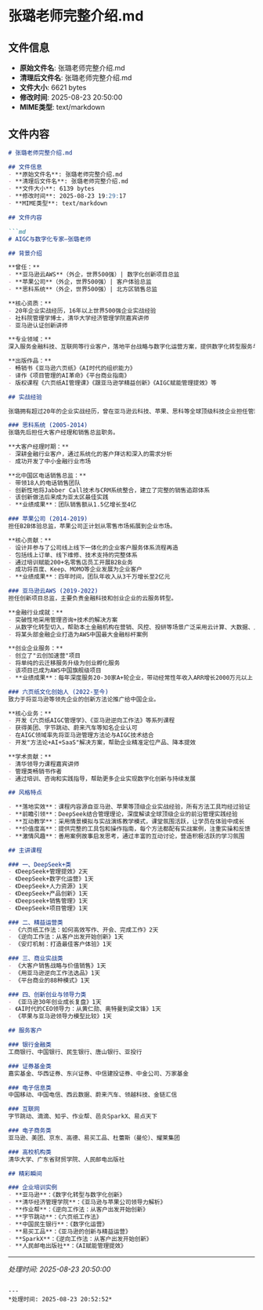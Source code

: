 # 张璐老师完整介绍.md

## 文件信息
- **原始文件名**: 张璐老师完整介绍.md
- **清理后文件名**: 张璐老师完整介绍.md
- **文件大小**: 6621 bytes
- **修改时间**: 2025-08-23 20:50:00
- **MIME类型**: text/markdown

## 文件内容

```md
# 张璐老师完整介绍.md

## 文件信息
- **原始文件名**: 张璐老师完整介绍.md
- **清理后文件名**: 张璐老师完整介绍.md
- **文件大小**: 6139 bytes
- **修改时间**: 2025-08-23 19:29:17
- **MIME类型**: text/markdown

## 文件内容

```md
# AIGC与数字化专家—张璐老师

## 背景介绍

**曾任：**
- **亚马逊云AWS**（外企，世界500强）| 数字化创新项目总监
- **苹果公司**（外企，世界500强）| 客户体验总监  
- **思科系统**（外企，世界500强）| 北方区销售总监

**核心资质：**
- 20年企业实战经历，16年以上世界500强企业实战经验
- 社科院管理学博士，清华大学经济管理学院嘉宾讲师
- 亚马逊认证创新讲师

**专业领域：**
深入服务金融科技、互联网等行业客户，落地平台战略与数字化运营方案，提供数字化转型服务与AIGC场景落地

**出版作品：**
- 畅销书《亚马逊六页纸》《AI时代的组织能力》
- 译作《项目管理的AI革命》《平台商业指南》
- 版权课程《六页纸AI管理课》《跟亚马逊学精益创新》《AIGC赋能管理提效》等

## 实战经验

张璐拥有超过20年的企业实战经历，曾在亚马逊云科技、苹果、思科等全球顶级科技企业担任管理要职，专注AIGC与数字化转型，在数字化运营、AIGC落地、组织效能提升等方面具有深厚造诣，致力于将先进企业的管理理念推广给更多中国企业。

### 思科系统 (2005-2014)
张璐先后担任大客户经理和销售总监职务。

**大客户经理时期：**
- 深耕金融行业客户，通过系统化的客户拜访和深入的需求分析
- 成功开发了中小金融行业市场

**北中国区电话销售总监：**
- 带领18人的电话销售团队
- 创新性地将Jabber Call技术与CRM系统整合，建立了完整的销售追踪体系
- 该创新做法后来成为亚太区最佳实践
- **业绩成果**：团队销售额从1.5亿增长至4亿

### 苹果公司 (2014-2019)
担任B2B体验总监，苹果公司正计划从零售市场拓展到企业市场。

**核心贡献：**
- 设计并参与了公司线上线下一体化的企业客户服务体系流程再造
- 包括线上订单、线下维修、技术支持的完整体系
- 通过培训赋能200+名零售店员工开展B2B业务
- 成功将百度、Keep、MOMO等企业发展为企业客户
- **业绩成果**：四年时间，团队年收入从3千万增长至2亿元

### 亚马逊云AWS (2019-2022)
担任创新项目总监，主要负责金融科技和创业企业的云服务转型。

**金融行业成就：**
- 突破性地采用管理咨询+技术的解决方案
- 从数字化转型切入，帮助本土金融机构在营销、风控、投研等场景广泛采用云计算、大数据、人工智能
- 将某头部金融企业打造为AWS中国最大金融标杆案例

**创业企业服务：**
- 创立了"云创加速营"项目
- 将单纯的云迁移服务升级为创业孵化服务
- 该项目已成为AWS中国旗舰级项目
- **业绩成果**：每年深度服务20-30家A+轮企业，带动经常性年收入ARR增长2000万元以上

### 六页纸文化创始人 (2022-至今)
致力于将亚马逊等领先企业的创新方法论推广给中国企业。

**核心业务：**
- 开发《六页纸AIGC管理学》、《亚马逊逆向工作法》等系列课程
- 获得美团、字节跳动、蔚来汽车等知名企业认可
- 在AIGC领域率先将亚马逊管理方法论与AIGC技术结合
- 开发"方法论+AI+SaaS"解决方案，帮助企业精准定位产品、降本提效

**学术贡献：**
- 清华领导力课程嘉宾讲师
- 管理类畅销书作者
- 通过培训、咨询和实践指导，帮助更多企业实现数字化创新与持续发展

## 风格特点

- **落地实效**：课程内容源自亚马逊、苹果等顶级企业实战经验，所有方法工具均经过验证
- **前瞻引领**：DeepSeek结合管理理论，深度解读全球顶级企业的前沿管理实践经验
- **互动教学**：采用情景模拟与实战演练教学模式，课堂氛围活跃，让学员在体验中成长
- **价值度高**：提供完整的工具包和操作指南，每个方法都配有实战案例，注重实操和反馈
- **激情风趣**：善用案例故事启发思考，通过丰富的互动讨论，营造积极活跃的学习氛围

## 主讲课程

### 一、DeepSeek+类
- 《DeepSeek+管理提效》2天
- 《DeepSeek+数字化运营》1天
- 《DeepSeek+人力资源》1天
- 《DeepSeek+产品创新》1天
- 《Deepseek+销售管理》1天
- 《DeepSeek+项目管理》1天

### 二、精益运营类
- 《六页纸工作法：如何高效写作、开会、完成工作》2天
- 《逆向工作法：从客户出发开始创新》1天
- 《安灯机制：打造最佳客户体验》1天

### 三、商业实战类
- 《大客户销售战略与价值销售》1天
- 《用亚马逊逆向工作法选品》1天
- 《平台商业的88种模式》1天

### 四、创新创业与领导力类
- 《亚马逊30年创业成长复盘》1天
- 《AI时代的CEO领导力：从黄仁勋、奥特曼到梁文锋》1天
- 《苹果与亚马逊领导力模型比较》1天

## 服务客户

### 银行金融类
工商银行、中国银行、民生银行、唐山银行、亚投行

### 证券基金类
嘉实基金、华西证券、东兴证券、中信建投证券、中金公司、万家基金

### 电子信息类
中国移动、中国电信、西云数据、蔚来汽车、领越科技、金链汇信

### 互联网
字节跳动、滴滴、知乎、作业帮、邑炎SparkX、易点天下

### 电子商务类
亚马逊、美团、京东、高德、易买工品、杜蕾斯（曼伦）、耀莱集团

### 高校机构类
清华大学、广东省财贸学院、人民邮电出版社

## 精彩瞬间

### 企业培训实例
- **亚马逊**：《数字化转型与数字化创新》
- **清华经济管理学院**：《亚马逊与苹果公司领导力解析》
- **作业帮**：《逆向工作法：从客户出发开始创新》
- **字节跳动**：《六页纸工作法》
- **中国民生银行**：《数字化运营》
- **易买工品**：《亚马逊的创新与精益运营》
- **SparkX**：《逆向工作法：从客户出发开始创新》
- **人民邮电出版社**：《AI赋能管理提效》
```

---
*处理时间: 2025-08-23 20:50:00*

```

---
*处理时间: 2025-08-23 20:52:52*

